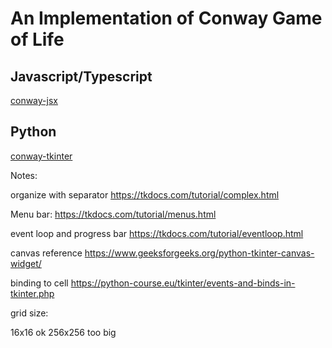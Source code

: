 # An Implementation of Conway Game of Life


## Javascript/Typescript

[conway-jsx](conway-jsx/)


## Python

[conway-tkinter](conway-tkinter/)


Notes:

organize with separator
https://tkdocs.com/tutorial/complex.html

Menu bar: https://tkdocs.com/tutorial/menus.html

event loop and progress bar
https://tkdocs.com/tutorial/eventloop.html

canvas reference https://www.geeksforgeeks.org/python-tkinter-canvas-widget/


binding to cell https://python-course.eu/tkinter/events-and-binds-in-tkinter.php


grid size:

16x16 ok
256x256 too big